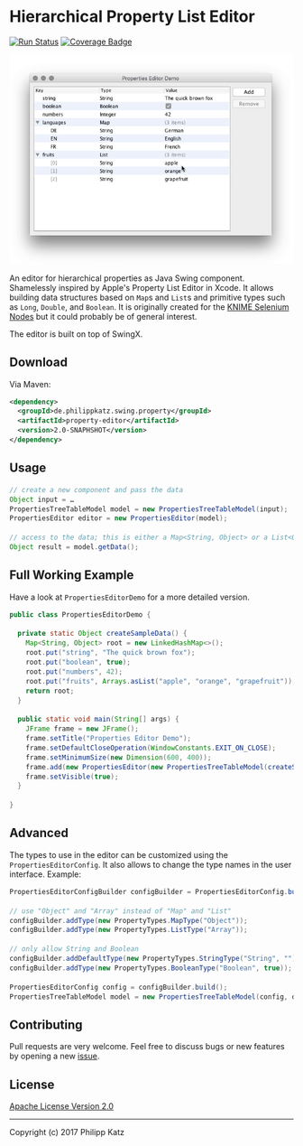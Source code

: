 Hierarchical Property List Editor
=================================

[![Run Status](https://api.shippable.com/projects/58f65c38d1780a07007b7145/badge?branch=master)](https://app.shippable.com/github/qqilihq/property-editor)
[![Coverage Badge](https://api.shippable.com/projects/58f65c38d1780a07007b7145/coverageBadge?branch=master)](https://app.shippable.com/github/qqilihq/property-editor)

![Demo](demo.gif)

An editor for hierarchical properties as Java Swing component. Shamelessly
inspired by Apple's Property List Editor in Xcode. It allows building data
structures based on `Map`s and `List`s and primitive types such as `Long`,
`Double`, and `Boolean`. It is originally created for the [KNIME Selenium
Nodes][1] but it could probably be of general interest.

The editor is built on top of SwingX.

Download
--------

Via Maven:

```xml
<dependency>
  <groupId>de.philippkatz.swing.property</groupId>
  <artifactId>property-editor</artifactId>
  <version>2.0-SNAPHSHOT</version>
</dependency>
```

Usage
-----

```java
// create a new component and pass the data
Object input = …
PropertiesTreeTableModel model = new PropertiesTreeTableModel(input);
PropertiesEditor editor = new PropertiesEditor(model);

// access to the data; this is either a Map<String, Object> or a List<Object>
Object result = model.getData();
```

Full Working Example
-----------------------

Have a look at `PropertiesEditorDemo` for a more detailed version.

```java
public class PropertiesEditorDemo {

  private static Object createSampleData() {
    Map<String, Object> root = new LinkedHashMap<>();
    root.put("string", "The quick brown fox");
    root.put("boolean", true);
    root.put("numbers", 42);
    root.put("fruits", Arrays.asList("apple", "orange", "grapefruit"));
    return root;
  }

  public static void main(String[] args) {
    JFrame frame = new JFrame();
    frame.setTitle("Properties Editor Demo");
    frame.setDefaultCloseOperation(WindowConstants.EXIT_ON_CLOSE);
    frame.setMinimumSize(new Dimension(600, 400));
    frame.add(new PropertiesEditor(new PropertiesTreeTableModel(createSampleData())));
    frame.setVisible(true);
  }

}
```

Advanced
--------

The types to use in the editor can be customized using the
`PropertiesEditorConfig`. It also allows to change the type names in the user
interface. Example:

```java
PropertiesEditorConfigBuilder configBuilder = PropertiesEditorConfig.builder();

// use "Object" and "Array" instead of "Map" and "List"
configBuilder.addType(new PropertyTypes.MapType("Object"));
configBuilder.addType(new PropertyTypes.ListType("Array"));

// only allow String and Boolean
configBuilder.addDefaultType(new PropertyTypes.StringType("String", ""));
configBuilder.addType(new PropertyTypes.BooleanType("Boolean", true));

PropertiesEditorConfig config = configBuilder.build();
PropertiesTreeTableModel model = new PropertiesTreeTableModel(config, data);
```


Contributing
------------

Pull requests are very welcome. Feel free to discuss bugs or new features by
opening a new [issue][2].

License
-------

[Apache License Version 2.0](https://www.apache.org/licenses/LICENSE-2.0.html)

- - -

Copyright (c) 2017 Philipp Katz

[1]: http://seleniumnodes.com
[2]: https://github.com/qqilihq/property-editor/issues
